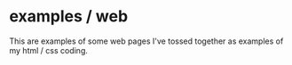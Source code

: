 # examples / web
This are examples of some web pages I've tossed together as examples of my html / css coding.